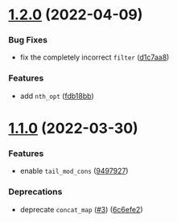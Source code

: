 # [1.2.0](https://github.com/RedPRL/ocaml-bwd/compare/1.1.0...1.2.0) (2022-04-09)


### Bug Fixes

* fix the completely incorrect `filter` ([d1c7aa8](https://github.com/RedPRL/ocaml-bwd/commit/d1c7aa8ac08f973d30032e6c2d615585f3e42452))


### Features

* add `nth_opt` ([fdb18bb](https://github.com/RedPRL/ocaml-bwd/commit/fdb18bb914f2e6ab760141ef5492fe33e077ae02))



# [1.1.0](https://github.com/RedPRL/ocaml-bwd/compare/1.0.0...1.1.0) (2022-03-30)


### Features

* enable `tail_mod_cons` ([9497927](https://github.com/RedPRL/ocaml-bwd/commit/9497927c9f794e0f196478267b748b6f2c3a38e7))



### Deprecations

* deprecate `concat_map` ([#3](https://github.com/RedPRL/ocaml-bwd/pull/3)) ([6c6efe2](https://github.com/RedPRL/ocaml-bwd/commit/6c6efe2b58fc2212f451d43acd802cf1aa1f03ac))
